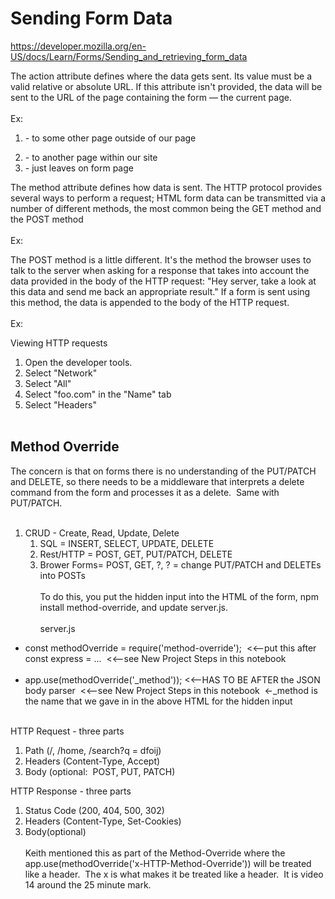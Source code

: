 # Sending Form Data
https://developer.mozilla.org/en-US/docs/Learn/Forms/Sending_and_retrieving_form_data


The action attribute defines where the data gets sent. Its value must be a valid relative or absolute URL. If this attribute isn't provided, the data will be sent to the URL of the page containing the form — the current page.
<br><br>
Ex:
<br>
1. <form action="https://example.com"> - to some other page outside of our page
2. <form action="/somewhere_else"> - to another page within our site
3. <form> - just leaves on form page

The method attribute defines how data is sent. The HTTP protocol provides several ways to perform a request; HTML form data can be transmitted via a number of different methods, the most common being the GET method and the POST method
<br><br>
Ex:
<br>
<form action="http://www.foo.com" method="GET">

The POST method is a little different. It's the method the browser uses to talk to the server when asking for a response that takes into account the data provided in the body of the HTTP request: "Hey server, take a look at this data and send me back an appropriate result." If a form is sent using this method, the data is appended to the body of the HTTP request.
<br><br>
Ex:
<br>
<form action="http://www.foo.com" method="POST">

Viewing HTTP requests
<br>
1. Open the developer tools.
2. Select "Network"
3. Select "All"
4. Select "foo.com" in the "Name" tab
5. Select "Headers"
<br><br>

## Method Override
The concern is that on forms there is no understanding of the PUT/PATCH and DELETE, so there needs to be a middleware that interprets a delete command from the form and processes it as a delete.  Same with PUT/PATCH.
<br><br>
1. CRUD - Create, Read, Update, Delete
	1. SQL = INSERT, SELECT, UPDATE, DELETE
	2. Rest/HTTP = POST, GET, PUT/PATCH, DELETE
	3. Brower Forms= POST, GET, ?, ? = change PUT/PATCH and DELETEs into POSTs
<br><br>
To do this, you put the hidden input into the HTML of the form, npm install method-override, and update server.js.
<br><br>
server.js
- const methodOverride = require('method-override');  <<--put this after const express = ...  <<--see New Project Steps in this notebook
<br><br>
- app.use(methodOverride('_method')); <<--HAS TO BE AFTER the JSON body parser  <<--see New Project Steps in this notebook  <-_method is the name that we gave in in the above HTML for the hidden input
<br><br>

HTTP Request - three parts
<br>
1. Path (/, /home, /search?q = dfoij)
2. Headers (Content-Type, Accept)
3. Body (optional:  POST, PUT, PATCH)

HTTP Response - three parts
<br>
1. Status Code (200, 404, 500, 302)
2. Headers (Content-Type, Set-Cookies)
3. Body(optional)
<br><br> 
Keith mentioned this as part of the Method-Override where the app.use(methodOverride('x-HTTP-Method-Override')) will be treated like a header.  The x is what makes it be treated like a header.  It is video 14 around the 25 minute mark.
